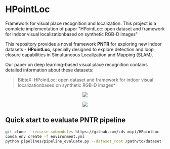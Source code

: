 # HPointLoc
Framework for visual place recognition and localization. This project is a complete implementation of paper "HPointLoc: open dataset and framework for indoor visual localizationbased on synthetic RGB-D images"

This repository provides a novel framework **PNTR** for exploring new indoor datasets - **HPointLoc**, specially designed to explore detection and loop closure capabilities in Simultaneous Localization and Mapping (SLAM).

Our paper on deep learning-based visual place recognition contains detailed information about these datasets:
> BibteX: HPointLoc: open dataset and framework for indoor visual localizationbased on synthetic RGB-D images*
<p align="center">
  <img src="https://user-images.githubusercontent.com/68793107/130794344-508fb27d-1dcc-4d51-91b6-f8e4db7f5ff9.png" />
</p>
<p align="center">
  <img src="https://user-images.githubusercontent.com/68793107/130794517-258a4c06-13c5-4468-b380-eb908fbd7240.png" />
</p>

## Quick start to evaluate PNTR pipeline

```bash
git clone --recurse-submodules https://github.com/cds-mipt/HPointLoc
conda env create -f environment.yml
python pipelines/pipeline_evaluate.py --dataset_root /path/to/dataset --image-retrieval 'patchnetvlad' --keypoints-matching 'superpoint_superglue' --optimizer-cloud 'teaser' -f  
```


